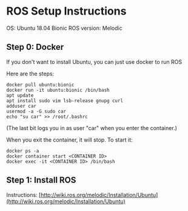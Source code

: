 # ROS Setup Instructions

OS: Ubuntu 18.04 Bionic
ROS version: Melodic

## Step 0: Docker

If you don't want to install Ubuntu, you can just use docker to run ROS

Here are the steps:
```
docker pull ubuntu:bionic
docker run -it ubuntu:bionic /bin/bash
apt update
apt install sudo vim lsb-release gnupg curl
adduser car
usermod -a -G sudo car
echo "su car" >> /root/.bashrc
```
(The last bit logs you in as user "car" when you enter the container.)

When you exit the container, it will stop. To start it:
```
docker ps -a
docker container start <CONTAINER ID>
docker exec -it <CONTAINER ID> /bin/bash
```

## Step 1: Install ROS

Instructions: [http://wiki.ros.org/melodic/Installation/Ubuntu](http://wiki.ros.org/melodic/Installation/Ubuntu)
